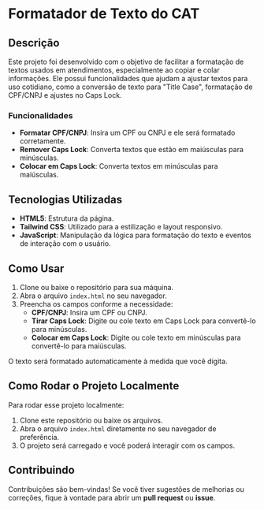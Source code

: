 # Formatador de Texto do CAT

## Descrição

Este projeto foi desenvolvido com o objetivo de facilitar a formatação de textos usados em atendimentos, especialmente ao copiar e colar informações. Ele possui funcionalidades que ajudam a ajustar textos para uso cotidiano, como a conversão de texto para "Title Case", formatação de CPF/CNPJ e ajustes no Caps Lock.

### Funcionalidades

- **Formatar CPF/CNPJ**: Insira um CPF ou CNPJ e ele será formatado corretamente.
- **Remover Caps Lock**: Converta textos que estão em maiúsculas para minúsculas.
- **Colocar em Caps Lock**: Converta textos em minúsculas para maiúsculas.

## Tecnologias Utilizadas

- **HTML5**: Estrutura da página.
- **Tailwind CSS**: Utilizado para a estilização e layout responsivo.
- **JavaScript**: Manipulação da lógica para formatação do texto e eventos de interação com o usuário.

## Como Usar

1. Clone ou baixe o repositório para sua máquina.
2. Abra o arquivo `index.html` no seu navegador.
3. Preencha os campos conforme a necessidade:
    - **CPF/CNPJ**: Insira um CPF ou CNPJ.
    - **Tirar Caps Lock**: Digite ou cole texto em Caps Lock para convertê-lo para minúsculas.
    - **Colocar em Caps Lock**: Digite ou cole texto em minúsculas para convertê-lo para maiúsculas.

O texto será formatado automaticamente à medida que você digita.

## Como Rodar o Projeto Localmente

Para rodar esse projeto localmente:

1. Clone este repositório ou baixe os arquivos.
2. Abra o arquivo `index.html` diretamente no seu navegador de preferência.
3. O projeto será carregado e você poderá interagir com os campos.

## Contribuindo

Contribuições são bem-vindas! Se você tiver sugestões de melhorias ou correções, fique à vontade para abrir um **pull request** ou **issue**.


